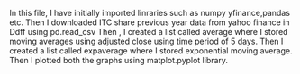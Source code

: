 In this file, I have initially imported linraries such as numpy yfinance,pandas etc.
Then I downloaded ITC share previous year data from yahoo finance in Ddff using pd.read_csv
Then , I created a list called average where I stored moving averages using adjusted close using time period of 5 days.
Then I created a list called expaverage where I stored exponential moving average.
Then I plotted both the graphs using matplot.pyplot library.
